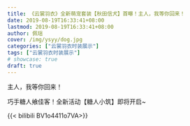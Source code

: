 ```yaml
---
title: 《云裳羽衣》全新萌宠套装【秋田信犬】首曝！主人，我等你回来！
date: 2019-08-19T16:33:41+08:00
lastmod: 2019-08-19T16:33:41+08:00
author: 佩瑶
cover: /img/ysyy/dog.jpg
categories: ["云裳羽衣时装展示"]
tags: ["云裳羽衣时装展示"]
# showcase: true
draft: true
---
```

主人，我等你回来！

<!--more-->

巧手糖人飨佳客！全新活动【糖人小筑】即将开启~

{{< bilibili BV1o4411o7VA>}}